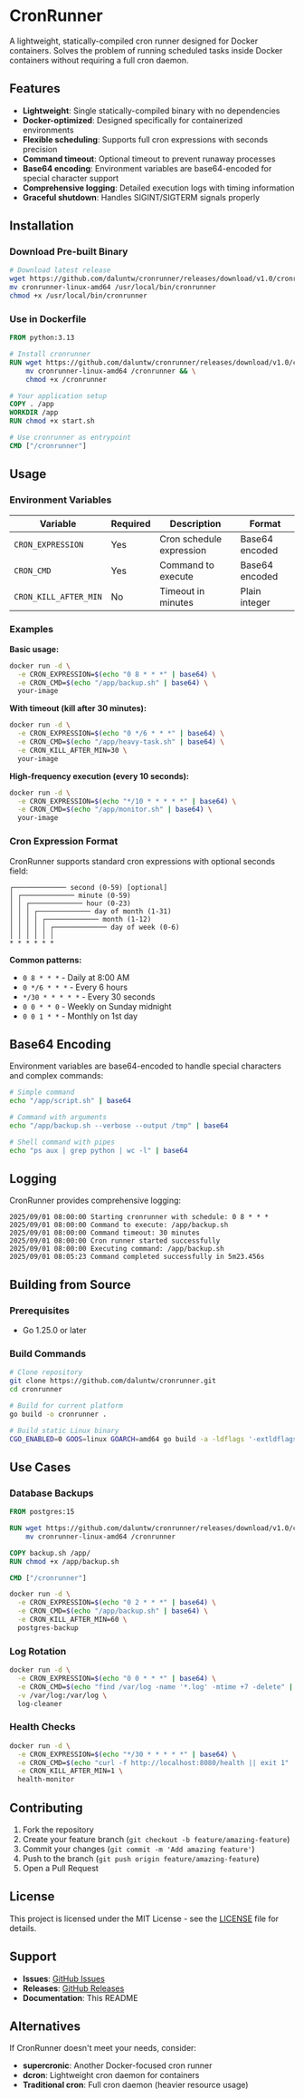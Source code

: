 # CronRunner

A lightweight, statically-compiled cron runner designed for Docker containers. Solves the problem of running scheduled tasks inside Docker containers without requiring a full cron daemon.

## Features

- **Lightweight**: Single statically-compiled binary with no dependencies
- **Docker-optimized**: Designed specifically for containerized environments  
- **Flexible scheduling**: Supports full cron expressions with seconds precision
- **Command timeout**: Optional timeout to prevent runaway processes
- **Base64 encoding**: Environment variables are base64-encoded for special character support
- **Comprehensive logging**: Detailed execution logs with timing information
- **Graceful shutdown**: Handles SIGINT/SIGTERM signals properly

## Installation

### Download Pre-built Binary

```bash
# Download latest release
wget https://github.com/daluntw/cronrunner/releases/download/v1.0/cronrunner-linux-amd64.tar.gz -O- | tar -xz
mv cronrunner-linux-amd64 /usr/local/bin/cronrunner
chmod +x /usr/local/bin/cronrunner
```

### Use in Dockerfile

```dockerfile
FROM python:3.13

# Install cronrunner
RUN wget https://github.com/daluntw/cronrunner/releases/download/v1.0/cronrunner-linux-amd64.tar.gz -O- | tar -xz && \
    mv cronrunner-linux-amd64 /cronrunner && \
    chmod +x /cronrunner

# Your application setup
COPY . /app
WORKDIR /app
RUN chmod +x start.sh

# Use cronrunner as entrypoint
CMD ["/cronrunner"]
```

## Usage

### Environment Variables

| Variable | Required | Description | Format |
|----------|----------|-------------|---------|
| `CRON_EXPRESSION` | Yes | Cron schedule expression | Base64 encoded |
| `CRON_CMD` | Yes | Command to execute | Base64 encoded |
| `CRON_KILL_AFTER_MIN` | No | Timeout in minutes | Plain integer |

### Examples

**Basic usage:**
```bash
docker run -d \
  -e CRON_EXPRESSION=$(echo "0 8 * * *" | base64) \
  -e CRON_CMD=$(echo "/app/backup.sh" | base64) \
  your-image
```

**With timeout (kill after 30 minutes):**
```bash
docker run -d \
  -e CRON_EXPRESSION=$(echo "0 */6 * * *" | base64) \
  -e CRON_CMD=$(echo "/app/heavy-task.sh" | base64) \
  -e CRON_KILL_AFTER_MIN=30 \
  your-image
```

**High-frequency execution (every 10 seconds):**
```bash
docker run -d \
  -e CRON_EXPRESSION=$(echo "*/10 * * * * *" | base64) \
  -e CRON_CMD=$(echo "/app/monitor.sh" | base64) \
  your-image
```

### Cron Expression Format

CronRunner supports standard cron expressions with optional seconds field:

```
┌───────────── second (0-59) [optional]
│ ┌───────────── minute (0-59)
│ │ ┌───────────── hour (0-23)
│ │ │ ┌───────────── day of month (1-31)
│ │ │ │ ┌───────────── month (1-12)
│ │ │ │ │ ┌───────────── day of week (0-6)
│ │ │ │ │ │
* * * * * *
```

**Common patterns:**
- `0 8 * * *` - Daily at 8:00 AM
- `0 */6 * * *` - Every 6 hours
- `*/30 * * * * *` - Every 30 seconds
- `0 0 * * 0` - Weekly on Sunday midnight
- `0 0 1 * *` - Monthly on 1st day

## Base64 Encoding

Environment variables are base64-encoded to handle special characters and complex commands:

```bash
# Simple command
echo "/app/script.sh" | base64

# Command with arguments
echo "/app/backup.sh --verbose --output /tmp" | base64

# Shell command with pipes
echo "ps aux | grep python | wc -l" | base64
```

## Logging

CronRunner provides comprehensive logging:

```
2025/09/01 08:00:00 Starting cronrunner with schedule: 0 8 * * *
2025/09/01 08:00:00 Command to execute: /app/backup.sh
2025/09/01 08:00:00 Command timeout: 30 minutes
2025/09/01 08:00:00 Cron runner started successfully
2025/09/01 08:00:00 Executing command: /app/backup.sh
2025/09/01 08:05:23 Command completed successfully in 5m23.456s
```

## Building from Source

### Prerequisites
- Go 1.25.0 or later

### Build Commands

```bash
# Clone repository
git clone https://github.com/daluntw/cronrunner.git
cd cronrunner

# Build for current platform
go build -o cronrunner .

# Build static Linux binary
CGO_ENABLED=0 GOOS=linux GOARCH=amd64 go build -a -ldflags '-extldflags "-static"' -o cronrunner-linux-amd64 .
```

## Use Cases

### Database Backups
```dockerfile
FROM postgres:15

RUN wget https://github.com/daluntw/cronrunner/releases/download/v1.0/cronrunner-linux-amd64.tar.gz -O- | tar -xz && \
    mv cronrunner-linux-amd64 /cronrunner

COPY backup.sh /app/
RUN chmod +x /app/backup.sh

CMD ["/cronrunner"]
```

```bash
docker run -d \
  -e CRON_EXPRESSION=$(echo "0 2 * * *" | base64) \
  -e CRON_CMD=$(echo "/app/backup.sh" | base64) \
  -e CRON_KILL_AFTER_MIN=60 \
  postgres-backup
```

### Log Rotation
```bash
docker run -d \
  -e CRON_EXPRESSION=$(echo "0 0 * * *" | base64) \
  -e CRON_CMD=$(echo "find /var/log -name '*.log' -mtime +7 -delete" | base64) \
  -v /var/log:/var/log \
  log-cleaner
```

### Health Checks
```bash
docker run -d \
  -e CRON_EXPRESSION=$(echo "*/30 * * * * *" | base64) \
  -e CRON_CMD=$(echo "curl -f http://localhost:8080/health || exit 1" | base64) \
  -e CRON_KILL_AFTER_MIN=1 \
  health-monitor
```

## Contributing

1. Fork the repository
2. Create your feature branch (`git checkout -b feature/amazing-feature`)
3. Commit your changes (`git commit -m 'Add amazing feature'`)
4. Push to the branch (`git push origin feature/amazing-feature`)
5. Open a Pull Request

## License

This project is licensed under the MIT License - see the [LICENSE](LICENSE) file for details.

## Support

- **Issues**: [GitHub Issues](https://github.com/daluntw/cronrunner/issues)
- **Releases**: [GitHub Releases](https://github.com/daluntw/cronrunner/releases)
- **Documentation**: This README

## Alternatives

If CronRunner doesn't meet your needs, consider:
- **supercronic**: Another Docker-focused cron runner
- **dcron**: Lightweight cron daemon for containers
- **Traditional cron**: Full cron daemon (heavier resource usage)